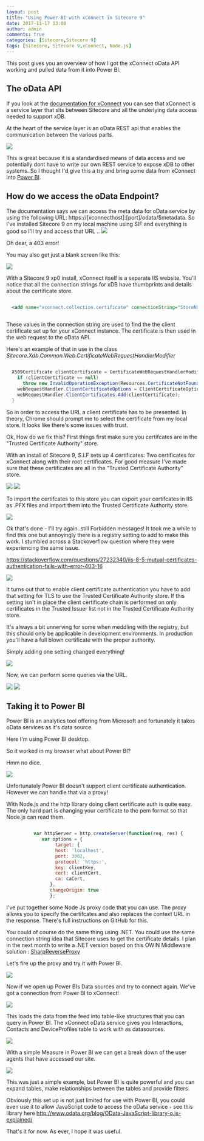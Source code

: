 ```yaml
---
layout: post
title: "Using Power BI with xConnect in Sitecore 9"
date: 2017-11-17 13:08
author: admin
comments: true
categories: [Sitecore,Sitecore 9]
tags: [Sitecore, Sitecore 9,xConnect, Node.js]
---
```


<span class="dropcap">T</span>his post gives you an overview of how I got the xConnect oData API working and pulled data from it into Power BI. 
<!-- more -->

<h2>The oData API </h2>
If you look at the <a href="https://doc.sitecore.net/developers/xp/xconnect/xconnect-overview/index.html" target="_new">documentation for xConnect</a> you can see that xConnect is a service layer that sits between Sitecore and all the underlying data access needed to support xDB.

At the heart of the service layer is an oData REST api that enables the communication between the various parts. 

<img src="/assets/img/xconnect-advanced.png"/>

This is great because it is a standardised means of data access and we potentially dont have to write our own REST service to expose xDB to other systems.
So I thought I'd give this a try and bring some data from xConnect into <a href="https://powerbi.microsoft.com/en-us/" target="_new">Power BI</a>.

<h2>How do we access the oData Endpoint?</h2>
The documentation says we can access the meta data for oData service by using the following URL: https://[xconnecthost]:[port]/odata/$metadata.
So I've installed Sitecore 9 on my local machine using SIF and everything is good so I'll try and access that URL ..

<img src="/assets/img/403.PNG"/>

Oh dear, a 403 error! 

You may also get just a blank screen like this:


<img src="/assets/img/blankscreen.PNG"/>

With a Sitecore 9 xp0 install, xConnect itself is a separate IIS website. You'll notice that all the connection strings for xDB have thumbprints and details about the certificate store.

``` xml

  <add name="xconnect.collection.certificate" connectionString="StoreName=My;StoreLocation=LocalMachine;FindType=FindByThumbprint;FindValue=53FA51C904F2B281811B44D08E86F69C324F6647" />
  
 ```
  
 These values in the connection string are used to find the the client certificate set up for your xConnect instance. The certificate is then used in the web request to the oData API.
  
 
 Here's an example of that in use in the class <i>Sitecore.Xdb.Common.Web.CertificateWebRequestHandlerModifier</i>
  
  ```csharp
  
    X509Certificate clientCertificate = CertificateWebRequestHandlerModifier.FindClientCertificate(this.StoreName, this.StoreLocation, this.FindType, this.FindValue);
      if (clientCertificate == null)
        throw new InvalidOperationException(Resources.CertificateNotFound);
      webRequestHandler.ClientCertificateOptions = ClientCertificateOption.Manual;
      webRequestHandler.ClientCertificates.Add(clientCertificate);
    }
  
```

So in order to access the URL a client certificate has to be presented. 
In theory, Chrome should prompt me to select the certificate from my local store. It looks like there's some issues with trust.


Ok, How do we fix this? First things first make sure you certifcates are in the "Trusted Certificate Authority" store. 

With an install of Sitecore 9, S.I.F sets up 4 certificates: Two certificates for xConnect along with their root certificates.
For good measure I've made sure that these certificates are all in the "Trusted Certificate Authority" store. 


<img src="/assets/img/certs.PNG"/>

<img src="/assets/img/certs2.PNG"/>

To import the certifcates to this store you can export your certifcates in IIS as .PFX files and import them into the Trusted Certificate Authority store.
 
<img src="/assets/img/import.PNG"/>


Ok that's done - I'll try again..still Forbidden messages! It took me a while to find this one but annoyingly there is a registry setting to add to make this work.
I stumbled across a Stackoverflow question where they were experiencing the same issue.

<a href="https://stackoverflow.com/questions/27232340/iis-8-5-mutual-certificates-authentication-fails-with-error-403-16">https://stackoverflow.com/questions/27232340/iis-8-5-mutual-certificates-authentication-fails-with-error-403-16</a>


<img src="/assets/img/registrysetting.PNG"/>

It turns out that to enable client certificate authentication you have to add that setting for TLS to use the Trusted Certificate Authority store.
If this setting isn't in place the client certificate chain is performed on only certificates in the Trusted Issuer list not in the Trusted Certificate Authority store.

It's always a bit unnerving for some when meddling with the registry, but this should only be applicable in development environments. 
In production you'll have a full blown certificate with the proper authority.

Simply adding one setting changed everything!


<img src="/assets/img/Odata.PNG"/>

Now, we can perform some queries via the URL.

<img src="/assets/img/certprompt.PNG"/>

<img src="/assets/img/interactions.PNG"/>


<h2>Taking it to Power BI</h2>

Power BI is an analytics tool offering from Microsoft and fortunately it takes oData services as it's data source.

Here I'm using Power BI desktop.

So it worked in my browser what about Power BI? 

Hmm no dice.

<img src="/assets/img/powerbi.PNG"/>

Unfortunately Power BI doesn't support client certificate authentication. 
However we can handle that via a proxy!

With Node.js and the http library doing client certificate auth is quite easy.
The only hard part is changing your certificate to the pem format so that Node.js can read them.

```javascript

          var httpServer = http.createServer(function(req, res) {
             var options = {
                  target: {
                  host: 'localhost',
                  port: 3002,
                  protocol: 'https:',
                  key: clientKey,
                  cert: clientCert,
                  ca: caCert,
                },
                changeOrigin: true
                };
```

I've put together some <a hre="https://github.com/ianjohngraham/xconnect-odata-proxy">Node Js proxy code</a> that you can use.
The proxy allows you to specify the certifcates and also replaces the context URL in the response.
There's full instructions on GitHub for this.

You could of course do the same thing using .NET. You could use the same connection string idea that Sitecore uses to get the certificate details.
I plan in the next month to write a .NET version based on this OWIN Middleware solution : <a href="https://github.com/SharpTools/SharpReverseProxy" target="_new">SharpReverseProxy</a>

Let's fire up the proxy and try it with Power BI.

<img src="/assets/img/xconnectproxy.PNG"/>

Now if we open up Power BIs Data sources and try to connect again. We've got a connection from Power BI to xConnect!

<img src="/assets/img/proxyresults.PNG"/>

This loads the data from the feed into table-like structures that you can query in Power BI.
The xConnect oData service gives you Interactions, Contacts and DeviceProfiles table to work with as datasources.


<img src="/assets/img/tables.PNG"/>

With a simple Measure in Power BI we can get a break down of the user agents that have accessed our site.

<img src="/assets/img/useragents.PNG"/>

This was just a simple example, but Power BI is quite powerful and you can expand tables, make relationships between the tables and provide filters.

Obviously this set up is not just limited for use with Power BI, you could even use it to allow JavaScript code to access the oData service - see this library here <a href="http://www.odata.org/blog/OData-JavaScript-library-o.js-explained/" target="_new">http://www.odata.org/blog/OData-JavaScript-library-o.js-explained/</a>

That's it for now. As ever, I hope it was useful.


